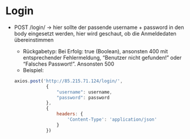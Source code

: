# Login

*   POST /login/ → hier sollte der passende username + password in den body eingesetzt werden, hier wird geschaut, ob die Anmeldedaten übereinstimmen

    * Rückgabetyp: Bei Erfolg: true (Boolean), ansonsten 400 mit entsprechender Fehlermeldung, “Benutzer nicht gefunden!” oder “Falsches Passwort!”. Ansonsten 500
    * Beispiel:



    ```javascript
    axios.post('http://85.215.71.124/login/',
                {
                    "username": username,
                    "password": password
                },
                {
                    headers: {
                        'Content-Type': 'application/json'
                    }
                })

    ```


